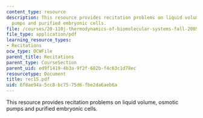 ```yaml
---
content_type: resource
description: This resource provides recitation problems on liquid volume, osmotic
  pumps and purified embryonic cells.
file: /courses/20-110j-thermodynamics-of-biomolecular-systems-fall-2005/6f8ae94a5cc8bc7575d6fbe2da6aeb6a_rec15.pdf
file_type: application/pdf
learning_resource_types:
- Recitations
ocw_type: OCWFile
parent_title: Recitations
parent_type: CourseSection
parent_uid: ed9f1419-4b3a-9f2f-682b-f4c63c1d78ec
resourcetype: Document
title: rec15.pdf
uid: 6f8ae94a-5cc8-bc75-75d6-fbe2da6aeb6a
---
```

This resource provides recitation problems on liquid volume, osmotic pumps and purified embryonic cells.

